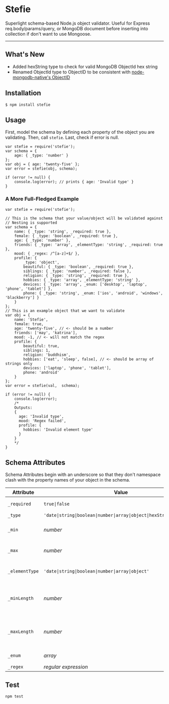 # Stefie

Superlight schema-based Node.js object validator. Useful for Express req.body/params/query, or MongoDB document before inserting into collection if don't want to use Mongoose.

---

## What's New

- Added hexString type to check for valid MongoDB ObjectId hex string
- Renamed ObjectId type to ObjectID to be consistent with [node-mongodb-native's ObjectID](http://mongodb.github.io/node-mongodb-native/2.0/api/ObjectID.html) 

## Installation

```
$ npm install stefie
```

## Usage

First, model the schema by defining each property of the object you are validating. Then, call `stefie`. Last, check if error is null. 

```
var stefie = require('stefie');
var schema = {
	age: { _type: 'number' }
};
var obj = { age: 'twenty-five' };
var error = stefie(obj, schema);

if (error != null) {
	console.log(error); // prints { age: 'Invalid type' }
}
```

### A More Full-Fledged Example
```
var stefie = require('stefie');

// This is the schema that your value/object will be validated against
// Nesting is supported
var schema = {
	name: { _type: 'string', _required: true },
	female: { _type: 'boolean', _required: true },
	age: { _type: 'number' },
	friends: { _type: 'array', _elementType: 'string', _required: true },
	mood: { _regex: /^[a-z]+$/ },
	profile: {
		_type: 'object',
		beautiful: { _type: 'boolean', _required: true },
		siblings: { _type: 'number', _required: false },
		religion: { _type: 'string', _required: true },
		hobbies: { _type: 'array', _elementType: 'string' },
		devices: { _type: 'array', _enum: ['desktop', 'laptop', 'phone', 'tablet'] },
		phone: { _type: 'string', _enum: ['ios', 'android', 'windows', 'blackberry'] }
	}
};
// This is an example object that we want to validate
var obj = {
	name: 'Stefie',
	female: true,
	age: 'twenty-five', // <- should be a number
	friends: ['may', 'katrina'],
	mood: -1, // <- will not match the regex
	profile: {
		beautiful: true,
		siblings: 1,
		religion: 'buddhism',
		hobbies: ['eat', 'sleep', false], // <- should be array of strings only
		devices: ['laptop', 'phone', 'tablet'],
		phone: 'android'
	}
};
var error = stefie(val,  schema);

if (error != null) {
	console.log(error);
	/*
	Outputs:
	{
	  age: 'Invalid type',
	  mood: 'Regex failed',
	  profile: {
        hobbies: 'Invalid element type'
	  }
    }
	*/
}
```

## Schema Attributes

Schema Attributes begin with an underscore so that they don't namespace clash with the property names of your object in the schema.

| Attribute      | Value                                                                                                        | Note
| -------------- | ------------------------------------------------------------------------------------------------------------ | ----
| `_required`    | <code>true&#124;false</code>                                                                                 | For any type
| `_type`        | <code>'date&#124;string&#124;boolean&#124;number&#124;array&#124;object&#124;hexString&#124;ObjectID'</code> | .
| `_min`         | *number*                                                                                                     | For number type
| `_max`         | *number*                                                                                                     | For number type
| `_elementType` | <code>'date&#124;string&#124;boolean&#124;number&#124;array&#124;object'</code>                              | For array type
| `_minLength`   | *number*                                                                                                     | For array or string type
| `_maxLength`   | *number*                                                                                                     | For array or string type
| `_enum`        | *array*                                                                                                      | For any type
| `_regex`       | *regular expression*                                                                                         | .

## Test

```
npm test
```

